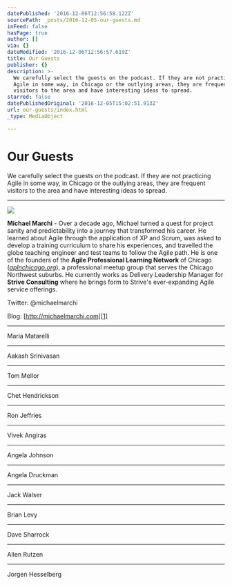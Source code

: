 ```yaml
---
datePublished: '2016-12-06T12:56:58.122Z'
sourcePath: _posts/2016-12-05-our-guests.md
inFeed: false
hasPage: true
author: []
via: {}
dateModified: '2016-12-06T12:56:57.619Z'
title: Our Guests
publisher: {}
description: >-
  We carefully select the guests on the podcast. If they are not practicing
  Agile in some way, in Chicago or the outlying areas, they are frequent
  visitors to the area and have interesting ideas to spread.
starred: false
datePublishedOriginal: '2016-12-05T15:02:51.913Z'
url: our-guests/index.html
_type: MediaObject

---
```

# Our Guests

We carefully select the guests on the podcast. If they are not practicing Agile in some way, in Chicago or the outlying areas, they are frequent visitors to the area and have interesting ideas to spread.

---

![](https://the-grid-user-content.s3-us-west-2.amazonaws.com/b6b9dbac-87c5-4e05-8a52-7cdc8b13cdb7.jpg)

**Michael Marchi** - Over a decade ago, Michael turned a quest for project sanity and predictability into a journey that transformed his career. He learned about Agile through the application of XP and Scrum, was asked to develop a training curriculum to share his experiences, and travelled the globe teaching engineer and test teams to follow the Agile path. He is one of the founders of the **Agile Professional Learning Network** of Chicago (_[aplnchicago.org][0]_), a professional meetup group that serves the Chicago Northwest suburbs. He currently works as Delivery Leadership Manager for **Strive Consulting** where he brings form to Strive's ever-expanding Agile service offerings.

Twitter: @michaelmarchi

Blog: [http://michaelmarchi.com][1]

---

Maria Matarelli

---

Aakash Srinivasan

---

Tom Mellor

---

Chet Hendrickson

---

Ron Jeffries

---

Vivek Angiras

---

Angela Johnson

---

Angela Druckman

---

Jack Walser

---

Brian Levy

---

Dave Sharrock

---

Allen Rutzen

---

Jorgen Hesselberg

[0]: http://aplnchicago.org/
[1]: http://michaelmarchi.com/